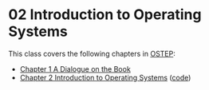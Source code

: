 # 02 Introduction to Operating Systems

This class covers the following chapters in [OSTEP](https://pages.cs.wisc.edu/~remzi/OSTEP/):

- [Chapter 1 A Dialogue on the Book](https://pages.cs.wisc.edu/~remzi/OSTEP/dialogue-threeeasy.pdf)
- [Chapter 2 Introduction to Operating Systems](https://pages.cs.wisc.edu/~remzi/OSTEP/intro.pdf) ([code](https://github.com/remzi-arpacidusseau/ostep-code/tree/master/intro))
